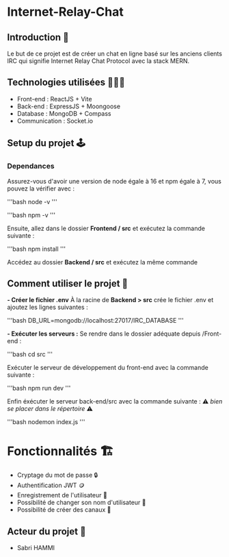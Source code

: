 # Internet-Relay-Chat

## Introduction 📖
Le but de ce projet est de créer un chat en ligne basé sur les anciens clients IRC qui signifie Internet Relay Chat Protocol avec la stack MERN.

## Technologies utilisées 👨🏻‍💻

- Front-end : ReactJS + Vite
- Back-end : ExpressJS + Moongoose
- Database : MongoDB + Compass
- Communication : Socket.io

## Setup du projet 🕹️

### Dependances

Assurez-vous d'avoir une version de node égale à 16 et npm égale à 7, vous pouvez la vérifier avec :

'''bash
node -v
'''

'''bash
npm -v
'''

Ensuite, allez dans le dossier **Frontend / src** et exécutez la commande suivante :

'''bash
npm install
'''

Accédez au dossier **Backend / src** et exécutez la même commande

## Comment utiliser le projet 🚀 ##

**- Créer le fichier .env**
À la racine de **Backend > src** crée le fichier .env et ajoutez les lignes suivantes :

'''bash
DB_URL=mongodb://localhost:27017/IRC_DATABASE
'''

**- Exécuter les serveurs :**
Se rendre dans le dossier adéquate depuis /Front-end :

'''bash
 cd src
'''

Exécuter le serveur de développement du front-end avec la commande suivante :

'''bash
 npm run dev
'''

Enfin éxécuter le serveur back-end/src avec la commande suivante :
⚠️ *bien se placer dans le répertoire* ⚠️

'''bash
 nodemon index.js
'''

# Fonctionnalités 🏗️ #
- Cryptage du mot de passe 🔒
- Authentification JWT 🪙
- Enregistrement de l'utilisateur 📃
- Possibilité de changer son nom d'utilisateur 🔧
- Possibilité de créer des canaux 🔧

## Acteur du projet 💪 ##
- Sabri HAMMI
